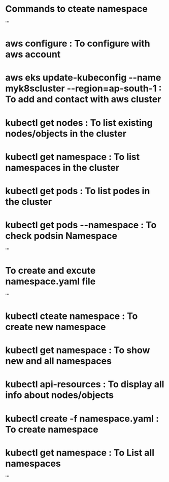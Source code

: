 # Commands to cteate namespace
'''
# aws configure      : To configure with aws account
# aws eks update-kubeconfig --name myk8scluster --region=ap-south-1    : To add and contact with aws cluster
# kubectl get nodes   : To list existing nodes/objects in the cluster
# kubectl get namespace  : To list namespaces in the cluster
# kubectl get pods    : To list podes in the cluster
# kubectl get pods --namespace <namespace name>   : To check podsin Namespace
'''

# To create and excute namespace.yaml file
'''
# kubectl cteate namespace <namespace name>       : To create new namespace
# kubectl get namespace  : To show new and all namespaces
# kubectl api-resources  : To display all info about nodes/objects
# kubectl create -f namespace.yaml  : To create namespace
# kubectl get namespace  : To List all namespaces
'''
